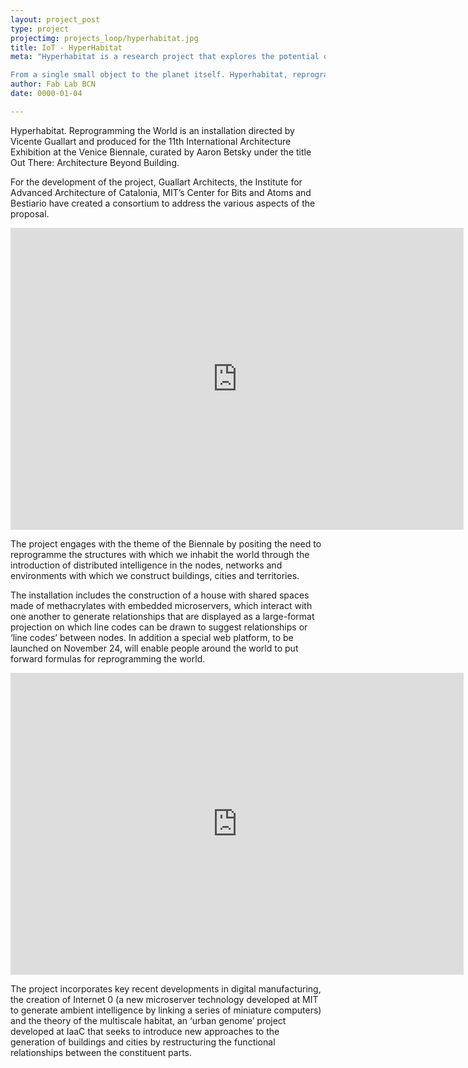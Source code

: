 ```yaml
---
layout: project_post
type: project
projectimg: projects_loop/hyperhabitat.jpg
title: IoT - HyperHabitat
meta: "Hyperhabitat is a research project that explores the potential of information technology to reorganize the habitability of the world. 

From a single small object to the planet itself. Hyperhabitat, reprogramming the world is the biggest Internet Zero network ever built."
author: Fab Lab BCN
date: 0000-01-04

---
```




Hyperhabitat. Reprogramming the World is an installation directed by Vicente Guallart and produced for the 11th International Architecture Exhibition at the Venice Biennale, curated by Aaron Betsky under the title Out There: Architecture Beyond Building.



For the development of the project, Guallart Architects, the Institute for Advanced Architecture of Catalonia, MIT’s Center for Bits and Atoms and Bestiario have created a consortium to address the various aspects of the proposal.



<iframe width="725" height="483" src="https://www.youtube.com/embed/SK0vvBRN8R0" frameborder="0" allowfullscreen></iframe>



The project engages with the theme of the Biennale by positing the need to reprogramme the structures with which we inhabit the world through the introduction of distributed intelligence in the nodes, networks and environments with which we construct buildings, cities and territories.



The installation includes the construction of a house with shared spaces made of methacrylates with embedded microservers, which interact with one another to generate relationships that are displayed as a large-format projection on which line codes can be drawn to suggest relationships or ‘line codes’ between nodes. In addition a special web platform, to be launched on November 24, will enable people around the world to put forward formulas for reprogramming the world.



<iframe width="725" height="483" src="https://www.youtube.com/embed/8xUxnej55uc" frameborder="0" allowfullscreen></iframe>



The project incorporates key recent developments in digital manufacturing, the creation of Internet 0 (a new microserver technology developed at MIT to generate ambient intelligence by linking a series of miniature computers) and the theory of the multiscale habitat, an ‘urban genome’ project developed at IaaC that seeks to introduce new approaches to the generation of buildings and cities by restructuring the functional relationships between the constituent parts.
